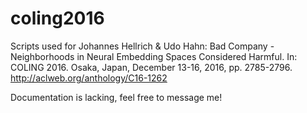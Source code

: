 # coling2016
Scripts used for Johannes Hellrich & Udo Hahn: Bad Company - Neighborhoods in Neural Embedding Spaces Considered Harmful. In: COLING 2016. Osaka, Japan, December 13-16, 2016, pp. 2785-2796. http://aclweb.org/anthology/C16-1262

Documentation is lacking, feel free to message me!
